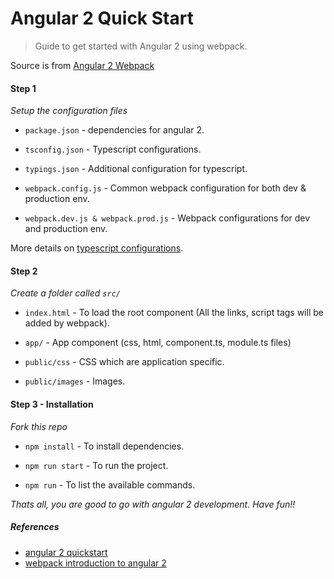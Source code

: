 # Angular 2 Quick Start

> Guide to get started with Angular 2 using webpack.

Source is from [Angular 2 Webpack](https://angular.io/docs/ts/latest/guide/webpack.html)

#### Step 1

*Setup the configuration files*

- ```package.json```      - dependencies for angular 2.

- ```tsconfig.json```     - Typescript configurations.

- ```typings.json```      - Additional configuration for typescript.

- ```webpack.config.js``` - Common webpack configuration for both dev & production env.

- ```webpack.dev.js & webpack.prod.js``` - Webpack configurations for dev and production env.

More details on [typescript configurations](https://angular.io/docs/ts/latest/guide/typescript-configuration.html).

#### Step 2

*Create a folder called ```src/```*

- ```index.html```    - To load the root component (All the links, script tags will be added by webpack).

- ```app/```          - App component (css, html, component.ts, module.ts files)

- ```public/css```    - CSS which are application specific.

- ```public/images``` - Images.

#### Step 3 - Installation

*Fork this repo*

- ```npm install```   - To install dependencies.

- ```npm run start``` - To run the project.

- ```npm run```       - To list the available commands.


*Thats all, you are good to go with angular 2 development. Have fun!!*

##### References

- [angular 2 quickstart](https://angular.io/docs/ts/latest/quickstart.html)
- [webpack introduction to angular 2](https://angular.io/docs/ts/latest/guide/webpack.html)
